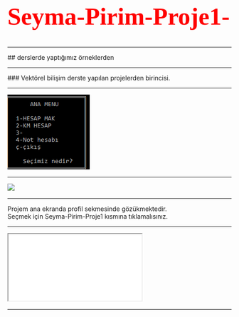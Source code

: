 <h1 style="color:red; font-family: Times New Roman; font-size:55px"> Seyma-Pirim-Proje1- </h1>
<hr>
## derslerde yaptığımız örneklerden <hr>
### Vektörel bilişim derste yapılan projelerden birincisi.
<hr>
<img src="projeresimleri/anaekran.PNG" alt="anaekran">
<br>
<hr>
<img src="https://media1.giphy.com/media/vvW9GuxsGM4lcjqypz/200w.gif?cid=6c09b9523oz589qdpxt3uysnqp0iymcnuda00ua0auwjme9b&ep=v1_gifs_search&rid=200w.gif&ct=g"> <hr>
Projem ana ekranda profil sekmesinde gözükmektedir.<br>
Seçmek için Seyma-Pirim-Proje1 kısmına tıklamalısınız.
<hr>
<iframe src= "youtube link"
title="description"></iframe> <hr>

